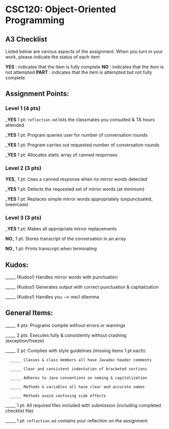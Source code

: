 # CSC120: Object-Oriented Programming
## A3 Checklist

Listed below are various aspects of the assignment.  When you turn in your work, please indicate the status of each item

**YES** : indicates that the item is fully complete
**NO** : indicates that the item is not attempted
**PART** : indicates that the item is attempted but not fully complete


## Assignment Points:

### Level 1 (4 pts)

___YES__ 1 pt: `reflection.md` lists the classmates you consulted & TA hours attended

___YES__ 1 pt: Program queries user for number of conversation rounds

___YES__ 1 pt: Program carries out requested number of conversation rounds

___YES__ 1 pt: Allocates static array of canned responses

### Level 2 (3 pts)

__YES___ 1 pt: Uses a canned response when no mirror words detected

___YES__ 1 pt: Detects the requested set of mirror words (at minimum)

___YES__ 1 pt: Replaces simple mirror words appropriately (unpunctuated, lowercase)

### Level 3 (3 pts)

___YES__ 1 pt: Makes all appropriate mirror replacements

__NO___ 1 pt: Stores transcript of the conversation in an array

__NO___ 1 pt: Prints transcript when terminating

## Kudos:

_____ (Kudos!) Handles mirror words with punctuation

_____ (Kudos!) Generates output with correct punctuation & capitalization

_____ (Kudos!) Handles you --> me/I dilemma



## General Items:

_____ 4 pts: Programs compile without errors or warnings

_____ 2 pts: Executes fully & consistently without crashing (exception/freeze)

_____ 2 pt: Complies with style guidelines (missing items 1 pt each):

      _____ Classes & class members all have Javadoc header comments

      _____ Clear and consistent indentation of bracketed sections

      _____ Adheres to Java conventions on naming & capitalization

      _____ Methods & variables all have clear and accurate names

      _____ Methods avoid confusing side effects

_____ 1 pt: All required files included with submission (including completed checklist file)

_____ 1 pt: `reflection.md` contains your reflection on the assignment
